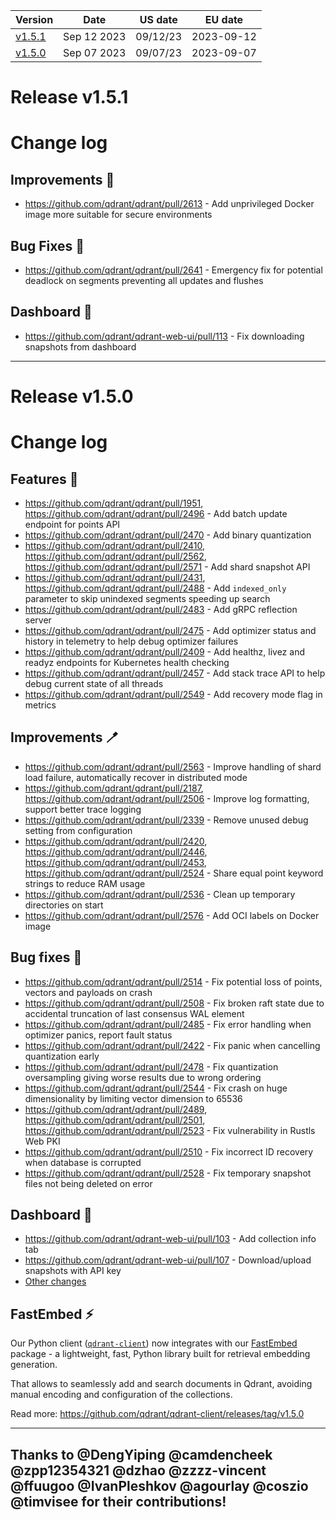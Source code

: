 | Version | Date | US date | EU date |
| ------- | ---- | ------- | ------- |
| [v1.5.1](qdrant-v1.5.md#release-v151) | Sep 12 2023 | 09/12/23 | 2023-09-12 |
| [v1.5.0](qdrant-v1.5.md#release-v150) | Sep 07 2023 | 09/07/23 | 2023-09-07 |



# Release v1.5.1
# Change log

## Improvements 🔐

* https://github.com/qdrant/qdrant/pull/2613 - Add unprivileged Docker image more suitable for secure environments

## Bug Fixes 🥀

* https://github.com/qdrant/qdrant/pull/2641 - Emergency fix for potential deadlock on segments preventing all updates and flushes

## Dashboard 🍱

* https://github.com/qdrant/qdrant-web-ui/pull/113 - Fix downloading snapshots from dashboard
-----
# Release v1.5.0
# Change log

## Features 🪩

- https://github.com/qdrant/qdrant/pull/1951, https://github.com/qdrant/qdrant/pull/2496 - Add batch update endpoint for points API
- https://github.com/qdrant/qdrant/pull/2470 - Add binary quantization
- https://github.com/qdrant/qdrant/pull/2410, https://github.com/qdrant/qdrant/pull/2562, https://github.com/qdrant/qdrant/pull/2571 - Add shard snapshot API
- https://github.com/qdrant/qdrant/pull/2431, https://github.com/qdrant/qdrant/pull/2488 - Add `indexed_only` parameter to skip unindexed segments speeding up search
- https://github.com/qdrant/qdrant/pull/2483 - Add gRPC reflection server
- https://github.com/qdrant/qdrant/pull/2475 - Add optimizer status and history in telemetry to help debug optimizer failures
- https://github.com/qdrant/qdrant/pull/2409 - Add healthz, livez and readyz endpoints for Kubernetes health checking
- https://github.com/qdrant/qdrant/pull/2457 - Add stack trace API to help debug current state of all threads
- https://github.com/qdrant/qdrant/pull/2549 - Add recovery mode flag in metrics

## Improvements 🪥

- https://github.com/qdrant/qdrant/pull/2563 - Improve handling of shard load failure, automatically recover in distributed mode
- https://github.com/qdrant/qdrant/pull/2187, https://github.com/qdrant/qdrant/pull/2506 - Improve log formatting, support better trace logging
- https://github.com/qdrant/qdrant/pull/2339 - Remove unused debug setting from configuration
- https://github.com/qdrant/qdrant/pull/2420, https://github.com/qdrant/qdrant/pull/2446, https://github.com/qdrant/qdrant/pull/2453, https://github.com/qdrant/qdrant/pull/2524 - Share equal point keyword strings to reduce RAM usage
- https://github.com/qdrant/qdrant/pull/2536 - Clean up temporary directories on start
- https://github.com/qdrant/qdrant/pull/2576 - Add OCI labels on Docker image

## Bug fixes 🫥

- https://github.com/qdrant/qdrant/pull/2514 - Fix potential loss of points, vectors and payloads on crash
- https://github.com/qdrant/qdrant/pull/2508 - Fix broken raft state due to accidental truncation of last consensus WAL element
- https://github.com/qdrant/qdrant/pull/2485 - Fix error handling when optimizer panics, report fault status
- https://github.com/qdrant/qdrant/pull/2422 - Fix panic when cancelling quantization early
- https://github.com/qdrant/qdrant/pull/2478 - Fix quantization oversampling giving worse results due to wrong ordering
- https://github.com/qdrant/qdrant/pull/2544 - Fix crash on huge dimensionality by limiting vector dimension to 65536
- https://github.com/qdrant/qdrant/pull/2489, https://github.com/qdrant/qdrant/pull/2501, https://github.com/qdrant/qdrant/pull/2523 - Fix vulnerability in Rustls Web PKI
- https://github.com/qdrant/qdrant/pull/2510 - Fix incorrect ID recovery when database is corrupted
- https://github.com/qdrant/qdrant/pull/2528 - Fix temporary snapshot files not being deleted on error

## Dashboard 🍱

- https://github.com/qdrant/qdrant-web-ui/pull/103 - Add collection info tab
- https://github.com/qdrant/qdrant-web-ui/pull/107 - Download/upload snapshots with API key
- [Other changes](https://github.com/qdrant/qdrant-web-ui/releases/tag/v0.1.15)

## FastEmbed ⚡

Our Python client ([`qdrant-client`](https://github.com/qdrant/qdrant-client)) now integrates with our [FastEmbed](https://github.com/qdrant/fastembed) package  - a lightweight, fast, Python library built for retrieval embedding generation.

That allows to seamlessly add and search documents in Qdrant, avoiding manual encoding and configuration of the collections.

Read more: https://github.com/qdrant/qdrant-client/releases/tag/v1.5.0

---

Thanks to @DengYiping @camdencheek @zpp12354321 @dzhao @zzzz-vincent @ffuugoo @IvanPleshkov @agourlay @coszio @timvisee for their contributions!
-----
